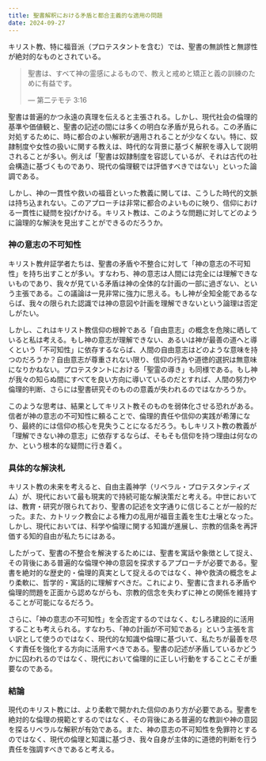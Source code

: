```yaml
---
title: 聖書解釈における矛盾と都合主義的な適用の問題
date: 2024-09-27
---
```


キリスト教、特に福音派（プロテスタントを含む）では、聖書の無誤性と無謬性が絶対的なものとされている。
 
> 聖書は、すべて神の霊感によるもので、教えと戒めと矯正と義の訓練のために有益です。
>
> — 第二テモテ 3:16

聖書は普遍的かつ永遠の真理を伝えると主張される。しかし、現代社会の倫理的基準や価値観と、聖書の記述の間には多くの明白な矛盾が見られる。この矛盾に対処するために、時に都合のよい解釈が適用されることが少なくない。特に、奴隷制度や女性の扱いに関する教えは、時代的な背景に基づく解釈を導入して説明されることが多い。例えば「聖書は奴隷制度を容認しているが、それは古代の社会構造に基づくものであり、現代の倫理観では評価すべきではない」といった論調である。

しかし、神の一貫性や救いの福音といった教義に関しては、こうした時代的文脈は持ち込まれない。このアプローチは非常に都合のよいものに映り、信仰における一貫性に疑問を投げかける。キリスト教は、このような問題に対してどのように論理的な解決を見出すことができるのだろうか。

### 神の意志の不可知性

キリスト教弁証学者たちは、聖書の矛盾や不整合に対して「神の意志の不可知性」を持ち出すことが多い。すなわち、神の意志は人間には完全には理解できないものであり、我々が見ている矛盾は神の全体的な計画の一部に過ぎない、という主張である。この議論は一見非常に強力に思える。もし神が全知全能であるならば、我々の限られた認識では神の意図や計画を理解できないという論理は否定しがたい。

しかし、これはキリスト教信仰の根幹である「自由意志」の概念を危険に晒していると私は考える。もし神の意志が理解できない、あるいは神が最善の道へと導くという「不可知性」に依存するならば、人間の自由意志はどのような意味を持つのだろうか？自由意志が尊重されない限り、信仰の行為や道徳的選択は無意味になりかねない。プロテスタントにおける「聖霊の導き」も同様である。もし神が我々の知らぬ間にすべてを良い方向に導いているのだとすれば、人間の努力や倫理的判断、さらには聖書研究そのものの意義が失われるのではなかろうか。

このような思考は、結果としてキリスト教そのものを弱体化させる恐れがある。信者が神の意志の不可知性に頼ることで、倫理的責任や信仰の実践が希薄になり、最終的には信仰の核心を見失うことになるだろう。もしキリスト教の教義が「理解できない神の意志」に依存するならば、そもそも信仰を持つ理由は何なのか、という根本的な疑問に行き着く。

### 具体的な解決札

キリスト教の未来を考えると、自由主義神学（リベラル・プロテスタンティズム）が、現代において最も現実的で持続可能な解決策だと考える。中世においては、教育・研究が限られており、聖書の記述を文字通りに信じることが一般的だった。また、カトリック教会による権力の乱用が福音主義を生む土壌となった。しかし、現代においては、科学や倫理に関する知識が進展し、宗教的信条を再評価する知的自由が私たちにはある。

したがって、聖書の不整合を解決するためには、聖書を寓話や象徴として捉え、その背後にある普遍的な倫理や神の意図を探求するアプローチが必要である。聖書を絶対的な歴史的・倫理的真実として捉えるのではなく、神や救済の概念をより柔軟に、哲学的・寓話的に理解すべきだ。これにより、聖書に含まれる矛盾や倫理的問題を正面から認めながらも、宗教的信念を失わずに神との関係を維持することが可能になるだろう。

さらに、「神の意志の不可知性」を全否定するのではなく、むしろ建設的に活用することも考えられる。すなわち、「神の計画が不可知である」という主張を言い訳として使うのではなく、現代的な知識や倫理に基づいて、私たちが最善を尽くす責任を強化する方向に活用すべきである。聖書の記述が矛盾しているかどうかに囚われるのではなく、現代において倫理的に正しい行動をすることこそが重要なのである。

### 結論

現代のキリスト教には、より柔軟で開かれた信仰のあり方が必要である。聖書を絶対的な倫理の規範とするのではなく、その背後にある普遍的な教訓や神の意図を探るリベラルな解釈が有効である。また、神の意志の不可知性を免罪符とするのではなく、現代の倫理と知識に基づき、我々自身が主体的に道徳的判断を行う責任を強調すべきであると考える。